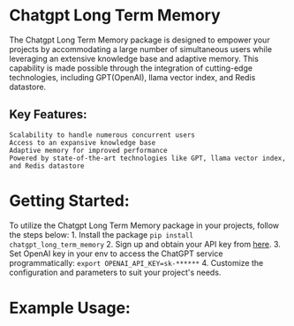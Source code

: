 # Chatgpt Long Term Memory

The Chatgpt Long Term Memory package is designed to empower your projects by accommodating a large number of simultaneous users while leveraging an extensive knowledge base and adaptive memory. This capability is made possible through the integration of cutting-edge technologies, including GPT(OpenAI), llama vector index, and Redis datastore.

## Key Features:

    Scalability to handle numerous concurrent users
    Access to an expansive knowledge base
    Adaptive memory for improved performance
    Powered by state-of-the-art technologies like GPT, llama vector index, and Redis datastore

# Getting Started:

To utilize the Chatgpt Long Term Memory package in your projects, follow the steps below:
    1. Install the package
    ```
    pip install chatgpt_long_term_memory
    ```
    2. Sign up and obtain your API key from [here](https://platform.openai.com/overview).
    3. Set OpenAI key in your env to access the ChatGPT service programmatically:
    ```
    export OPENAI_API_KEY=sk-******
    ```
    4. Customize the configuration and parameters to suit your project's needs.

# Example Usage: